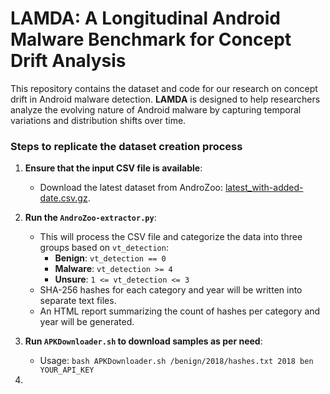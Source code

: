 # LAMDA: A Longitudinal Android Malware Benchmark for Concept Drift Analysis
This repository contains the dataset and code for our research on concept drift in Android malware detection. **LAMDA** is designed to help researchers analyze the evolving nature of Android malware by capturing temporal variations and distribution shifts over time.
### Steps to replicate the dataset creation process
1. **Ensure that the input CSV file is available**:
   - Download the latest dataset from AndroZoo: [latest_with-added-date.csv.gz](https://androzoo.uni.lu/static/lists/latest_with-added-date.csv.gz).

2. **Run the `AndroZoo-extractor.py`**:
   - This will process the CSV file and categorize the data into three groups based on `vt_detection`:
     - **Benign**: `vt_detection == 0`
     - **Malware**: `vt_detection >= 4`
     - **Unsure**: `1 <= vt_detection <= 3`
   - SHA-256 hashes for each category and year will be written into separate text files.
   - An HTML report summarizing the count of hashes per category and year will be generated.
3. **Run `APKDownloader.sh` to download samples as per need**:
	- Usage: `bash APKDownloader.sh /benign/2018/hashes.txt 2018 ben YOUR_API_KEY`
4.

